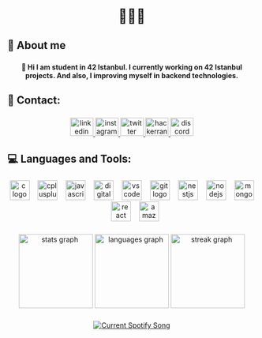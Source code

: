 <h1 align="center">🌊🌊🌊</h1>

###

<h2 align="left">👤 About me</h2>

###

<h4 align="center">🔭 Hi I am student in 42 Istanbul. I currently working on 42 Istanbul projects. And also, I improving myself in backend technologies.</h4>

###

<h2 align="left">📡 Contact:</h2>

###

<div align="center">
  <a href="https://www.linkedin.com/in/yusuf-ugurlu/" target="_blank">
    <img src="https://raw.githubusercontent.com/maurodesouza/profile-readme-generator/master/src/assets/icons/social/linkedin/default.svg" width="47" height="37" alt="linkedin logo"  />
  </a>
  <a href="https://www.instagram.com/yusuffugurlu/" target="_blank">
    <img src="https://raw.githubusercontent.com/maurodesouza/profile-readme-generator/master/src/assets/icons/social/instagram/default.svg" width="47" height="37" alt="instagram logo"  />
  </a>
  <a href="https://twitter.com/yusuufugurlu" target="_blank">
    <img src="https://raw.githubusercontent.com/maurodesouza/profile-readme-generator/master/src/assets/icons/social/twitter/default.svg" width="47" height="37" alt="twitter logo"  />
  </a>
  <a href="https://www.hackerrank.com/yusufugurlu42?hr_r=1" target="_blank">
    <img src="https://raw.githubusercontent.com/maurodesouza/profile-readme-generator/master/src/assets/icons/social/hackerrank/default.svg" width="47" height="37" alt="hackerrank logo"  />
  </a>
  <a href="discordapp.com/users/323715822470037504" target="_blank">
    <img src="https://raw.githubusercontent.com/maurodesouza/profile-readme-generator/master/src/assets/icons/social/discord/default.svg" width="47" height="37" alt="discord logo"  />
  </a>
</div>

###

<h2 align="left">💻 Languages and Tools:</h2>

###

<div align="center">
  <img src="https://cdn.jsdelivr.net/gh/devicons/devicon/icons/c/c-original.svg" height="40" alt="c logo"  />
  <img width="9" />
  <img src="https://cdn.jsdelivr.net/gh/devicons/devicon/icons/cplusplus/cplusplus-original.svg" height="40" alt="cplusplus logo"  />
  <img width="9" />
  <img src="https://cdn.jsdelivr.net/gh/devicons/devicon/icons/javascript/javascript-plain.svg" height="40" alt="javascript logo"  />
  <img width="9" />
  <img src="https://cdn.jsdelivr.net/gh/devicons/devicon/icons/digitalocean/digitalocean-original.svg" height="40" alt="digitalocean logo"  />
  <img width="9" />
  <img src="https://cdn.jsdelivr.net/gh/devicons/devicon/icons/vscode/vscode-original.svg" height="40" alt="vscode logo"  />
  <img width="9" />
  <img src="https://cdn.jsdelivr.net/gh/devicons/devicon/icons/git/git-original.svg" height="40" alt="git logo"  />
  <img width="9" />
  <img src="https://cdn.jsdelivr.net/gh/devicons/devicon/icons/nestjs/nestjs-plain.svg" height="40" alt="nestjs logo"  />
  <img width="9" />
  <img src="https://cdn.jsdelivr.net/gh/devicons/devicon/icons/nodejs/nodejs-original.svg" height="40" alt="nodejs logo"  />
  <img width="9" />
  <img src="https://cdn.jsdelivr.net/gh/devicons/devicon/icons/mongodb/mongodb-original.svg" height="40" alt="mongodb logo"  />
  <img width="9" />
  <img src="https://cdn.jsdelivr.net/gh/devicons/devicon/icons/react/react-original.svg" height="40" alt="react logo"  />
  <img width="9" />
  <img src="https://cdn.jsdelivr.net/gh/devicons/devicon/icons/amazonwebservices/amazonwebservices-original.svg" height="40" alt="amazonwebservices logo"  />
</div>

###

<div align="center">
  <img src="https://github-readme-stats.vercel.app/api?username=yugurlu&hide_title=false&hide_rank=false&show_icons=true&include_all_commits=true&count_private=true&disable_animations=false&theme=apprentice&locale=en&hide_border=false&order=1" height="150" alt="stats graph"  />
  <img src="https://github-readme-stats.vercel.app/api/top-langs?username=yugurlu&locale=en&hide_title=false&layout=compact&card_width=320&langs_count=5&theme=apprentice&hide_border=false&order=2" height="150" alt="languages graph"  />
  <img src="https://streak-stats.demolab.com?user=yugurlu&locale=en&mode=daily&theme=apprentice&hide_border=false&border_radius=5&order=3" height="150" alt="streak graph"  />
</div>

###

<div align="center">
<a href="https://github.com/tthn0/Spotify-Readme">
  <img src="https://spotify-readme-ecru.vercel.app/api?theme=dark" alt="Current Spotify Song">
</a>

###
